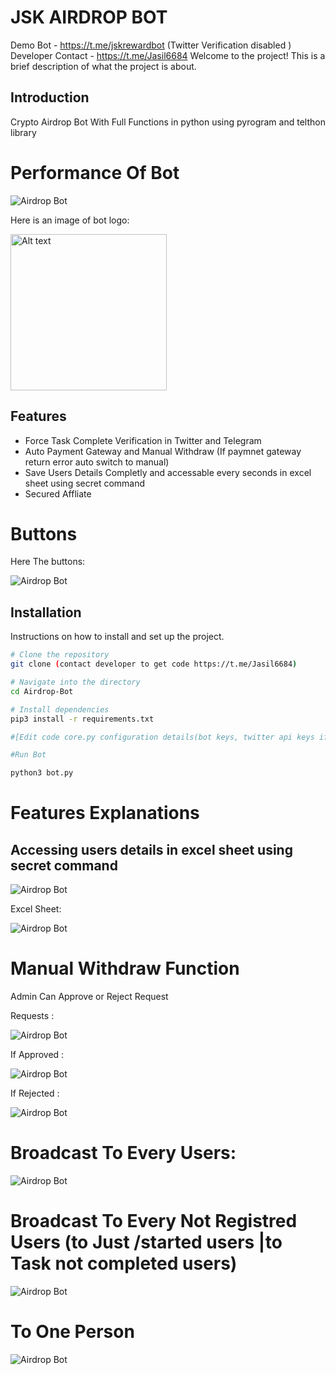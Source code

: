 # JSK AIRDROP BOT
Demo Bot - https://t.me/jskrewardbot (Twitter Verification disabled )
Developer Contact - https://t.me/Jasil6684
Welcome to the project! This is a brief description of what the project is about.

## Introduction

Crypto Airdrop Bot With Full Functions in python using pyrogram and telthon library

# Performance Of Bot 

![Airdrop Bot](https://github.com/Jasil123/AIRDROP-BOT/blob/main/project%20pics/Screenshot%202024-06-11%20203840.png)

Here is an image of bot logo:

<img src="https://github.com/Jasil123/AIRDROP-BOT/blob/main/project%20pics/photo_2024-06-07_19-31-01.jpg" alt="Alt text" width="250"/>

## Features

- Force Task Complete Verification in Twitter and Telegram
- Auto Payment Gateway and Manual Withdraw (If paymnet gateway return error auto switch to manual)
- Save Users Details Completly and accessable every seconds in excel sheet using secret command
- Secured Affliate

# Buttons

Here The buttons:

![Airdrop Bot](https://github.com/Jasil123/AIRDROP-BOT/blob/main/project%20pics/buttons.png)

## Installation

Instructions on how to install and set up the project.

```bash
# Clone the repository
git clone (contact developer to get code https://t.me/Jasil6684)

# Navigate into the directory
cd Airdrop-Bot

# Install dependencies
pip3 install -r requirements.txt

#[Edit code core.py configuration details(bot keys, twitter api keys if required force verification for  twitter)]

#Run Bot

python3 bot.py

```
# Features Explanations

## Accessing users details in excel sheet using secret command  

![Airdrop Bot](https://github.com/Jasil123/AIRDROP-BOT/blob/main/project%20pics/Screenshot%202024-06-13%20230535.png)


Excel Sheet:

![Airdrop Bot](https://github.com/Jasil123/AIRDROP-BOT/blob/main/project%20pics/Screenshot%202024-06-13%20230651.png)


# Manual Withdraw Function
Admin Can Approve or Reject Request

Requests :

![Airdrop Bot](https://github.com/Jasil123/AIRDROP-BOT/blob/main/project%20pics/Screenshot%202024-06-13%20230935.png)

If Approved :

![Airdrop Bot](https://github.com/Jasil123/AIRDROP-BOT/blob/main/project%20pics/Screenshot%202024-06-13%20231006.png)

If Rejected :

![Airdrop Bot](https://github.com/Jasil123/AIRDROP-BOT/blob/main/project%20pics/Screenshot%202024-06-13%20231115.png)



# Broadcast To Every Users:

![Airdrop Bot](https://github.com/Jasil123/AIRDROP-BOT/blob/main/project%20pics/Screenshot%202024-06-15%20233634.png)

# Broadcast To Every Not Registred Users (to Just /started users |to Task not completed users)

![Airdrop Bot](https://github.com/Jasil123/AIRDROP-BOT/blob/main/project%20pics/Screenshot%202024-06-15%20233804.png)

# To One Person 

![Airdrop Bot](https://github.com/Jasil123/AIRDROP-BOT/blob/main/project%20pics/Screenshot%202024-06-15%20233404.png)




